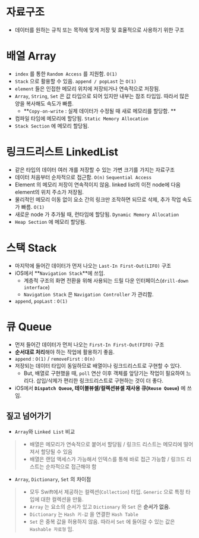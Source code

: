 # 자료구조

* 데이터를 원하는 규칙 또는 목적에 맞게 저장 및 효율적으로 사용하기 위한 구조

# 배열 Array

* `index` 를 통한 `Random Access` 를 지원함. `O(1)`
* `Stack` 으로 활용할 수 있음. `append / popLast` 는 `O(1)` 
* `element` 들은 인접한 메모리 위치에 저장되거나 연속적으로 저장됨.
* `Array`, `String`, `Set` 은 값 타입으로 되어 있지만 내부는 참조 타입임. 따라서 많은 양을 복사해도 속도가 빠름.
  * **`Copy-on-write` : 실제 데이터가 수정될 때 새로 메모리를 할당함. **
* 컴파일 타임에 메모리에 할당됨. `Static Memory Allocation`
* `Stack Section` 에 메모리 할당됨. 

# 링크드리스트 LinkedList 

* 같은 타입의 데이터 여러 개를 저장할 수 있는 가변 크기를 가지는 자료구조 
* 데이터 처음부터 순차적으로 접근함. `O(n)` `Sequential Access` 
* Element 의 메모리 저장이 연속적이지 않음. linked list의 이전 node에 다음 element의 위치 주소가 저장됨. 
* 물리적인 메모리 이동 없이 요소 간의 링크만 조작하면 되므로 삭제, 추가 작업  속도가 빠름. `O(1)`
* 새로운 node 가 추가될 때, 런타임에 할당됨. `Dynamic Memory Allocation`
* `Heap Section` 에 메모리 할당됨. 

# 스택 Stack 

* 마지막에 들어간 데이터가 먼저 나오는 `Last-In First-Out(LIFO)` 구조 
* iOS에서  **`Navigation Stack`**에 쓰임.
  * 계층적 구조의 화면 전환을 위해 사용되는 드릴 다운 인터페이스(`drill-down interface`) 
  * `Navigation Stack` 은 `Navigation Controller` 가 관리함. 
* `append`, `popLast` : `O(1)`

# 큐 Queue

* 먼저 들어간 데이터가 먼저 나오는 `First-In First-Out(FIFO)` 구조
* **순서대로 처리**해야 하는 작업에 활용하기 좋음.
* `append` : `O(1)` / `removeFirst` : `O(n)`
* 저장되는 데이터 타입이 동일하므로 배열이나 링크드리스트로 구현할 수 있다. 
  * But, 배열로 구현했을 때, `poll` 연산 이후 객체를 앞당기는 작업이 필요하여 느리다. 삽입/삭제가 편리한 링크드리스트로 구현하는 것이 더 좋다. 
* iOS에서  **`Dispatch Queue`, 테이블뷰셀/컬렉션뷰셀 재사용 큐(`Reuse Queue`)** 에 쓰임. 



## 짚고 넘어가기

* `Array`와 `Linked List` 비교

> * 배열은 메모리가 연속적으로 붙어서 할당됨 / 링크드 리스트는 메모리에 떨어져서 할당될 수 있음 
> * 배열은 랜덤 액세스가 가능해서 인덱스를 통해 바로 접근 가능함 / 링크드 리스트는 순차적으로 접근해야 함

* `Array`, `Dictionary`, `Set` 의 차이점

> * 모두 Swift에서 제공하는 컬렉션(`Collection`) 타입. `Generic` 으로 특정 타입에 대한 컬렉션을 만듦.
> *  `Array` 는 요소의 순서가 있고 `Dictionary` 와 `Set` 은 **순서가 없음.** 
> * `Dictionary` 는 `Hash 키-값` 을 연결한 `Hash Table` 
> *  `Set` 은 중복 값을 허용하지 않음. 따라서 `Set` 에 들어갈 수 있는 값은 `Hashable 자료형` 임. 